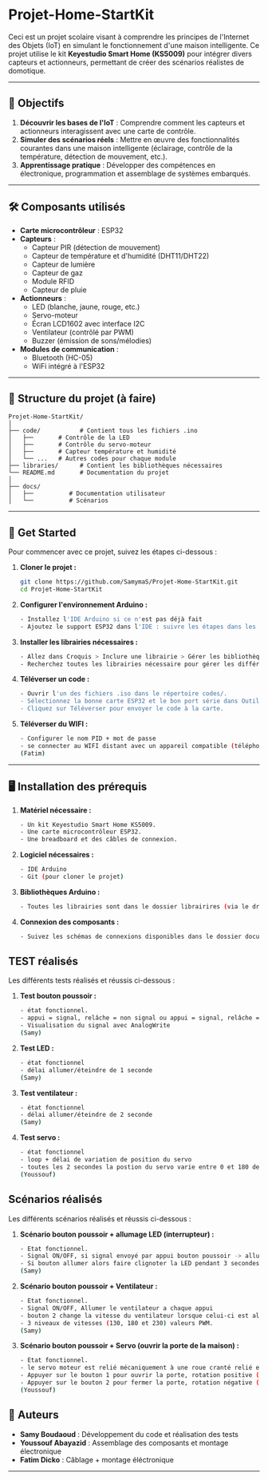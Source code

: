 # Projet-Home-StartKit

Ceci est un projet scolaire visant à comprendre les principes de l'Internet des Objets (IoT) en simulant le fonctionnement d'une maison intelligente. Ce projet utilise le kit **Keyestudio Smart Home (KS5009)** pour intégrer divers capteurs et actionneurs, permettant de créer des scénarios réalistes de domotique.

---

## 🚀 Objectifs
1. **Découvrir les bases de l'IoT** : Comprendre comment les capteurs et actionneurs interagissent avec une carte de contrôle.
2. **Simuler des scénarios réels** : Mettre en œuvre des fonctionnalités courantes dans une maison intelligente (éclairage, contrôle de la température, détection de mouvement, etc.).
3. **Apprentissage pratique** : Développer des compétences en électronique, programmation et assemblage de systèmes embarqués.

---

## 🛠️ Composants utilisés
- **Carte microcontrôleur** : ESP32
- **Capteurs** :
  - Capteur PIR (détection de mouvement)
  - Capteur de température et d'humidité (DHT11/DHT22)
  - Capteur de lumière
  - Capteur de gaz
  - Module RFID
  - Capteur de pluie
- **Actionneurs** :
  - LED (blanche, jaune, rouge, etc.)
  - Servo-moteur
  - Écran LCD1602 avec interface I2C
  - Ventilateur (contrôlé par PWM)
  - Buzzer (émission de sons/mélodies)
- **Modules de communication** :
  - Bluetooth (HC-05)
  - WiFi intégré à l'ESP32

---

## 📂 Structure du projet (à faire)
```
Projet-Home-StartKit/
│
├── code/           # Contient tous les fichiers .ino
│   ├──       # Contrôle de la LED
│   ├──       # Contrôle du servo-moteur
│   ├──       # Capteur température et humidité
│   └── ...   # Autres codes pour chaque module
├── libraries/      # Contient les bibliothèques nécessaires
└── README.md       # Documentation du projet
│
├── docs/
│   ├──          # Documentation utilisateur
│   └──          # Scénarios
```

---

## 🚦 Get Started
Pour commencer avec ce projet, suivez les étapes ci-dessous :

1. **Cloner le projet :**
   ```bash
   git clone https://github.com/SamymaS/Projet-Home-StartKit.git
   cd Projet-Home-StartKit

2. **Configurer l'environnement Arduino :**
   ```bash
   - Installez l'IDE Arduino si ce n'est pas déjà fait
   - Ajoutez le support ESP32 dans l'IDE : suivre les étapes dans les fichiers de documentations

3. **Installer les librairies nécessaires :**
    ```bash
    - Allez dans Croquis > Inclure une librairie > Gérer les bibliothèques.
    - Recherchez toutes les librairies nécessaire pour gérer les différents modules et capteurs (voir dossier librairies)

4. **Téléverser un code :**
    ```bash
    - Ouvrir l'un des fichiers .iso dans le répertoire codes/.
    - Sélectionnez la bonne carte ESP32 et le bon port série dans Outils > Type de carte et Outils > Port.
    - Cliquez sur Téléverser pour envoyer le code à la carte.

5. **Téléverser du WIFI :**
    ```bash
    - Configurer le nom PID + mot de passe
    - se connecter au WIFI distant avec un appareil compatible (téléphone)
    (Fatim)
---

## 🖥️ Installation des prérequis

1. **Matériel nécessaire :**
    ```bash
    - Un kit Keyestudio Smart Home KS5009.
    - Une carte microcontrôleur ESP32.
    - Une breadboard et des câbles de connexion.
2. **Logiciel nécessaires :**
    ```bash
    - IDE Arduino
    - Git (pour cloner le projet)

3. **Bibliothèques Arduino :**
    ```bash
    - Toutes les librairies sont dans le dossier librairires (via le dropbox)

4. **Connexion des composants :**
    ```bash
    - Suivez les schémas de connexions disponibles dans le dossier documentations 


## TEST réalisés 
Les différents tests réalisés et réussis ci-dessous :
1. **Test bouton poussoir :**
    ```bash
    - état fonctionnel.
    - appui = signal, relâche = non signal ou appui = signal, relâche = signal différent
    - Visualisation du signal avec AnalogWrite
    (Samy)

2. **Test LED :**
    ```bash
    - état fonctionnel
    - délai allumer/éteindre de 1 seconde
    (Samy)

3. **Test ventilateur :**
    ```bash
    - état fonctionnel
    - délai allumer/éteindre de 2 seconde
    (Samy)

4. **Test servo :**
    ```bash
    - état fonctionnel
    - loop + délai de variation de position du servo
    - toutes les 2 secondes la postion du servo varie entre 0 et 180 degré puis de 180 à 0
    (Youssouf)


## Scénarios réalisés 
Les différents scénarios réalisés et réussis ci-dessous :
1. **Scénario bouton poussoir + allumage LED (interrupteur) :**
    ```bash
    - Etat fonctionnel.
    - Signal ON/OFF, si signal envoyé par appui bouton poussoir -> allumer la LED. Si bouton relâcher -> eteindre LED
    - Si bouton allumer alors faire clignoter la LED pendant 3 secondes avec un delai
    (Samy)

2. **Scénario bouton poussoir + Ventilateur :**
    ```bash
    - Etat fonctionnel.
    - Signal ON/OFF, Allumer le ventilateur a chaque appui
    - bouton 2 change la vitesse du ventilateur lorsque celui-ci est allumé
    - 3 niveaux de vitesses (130, 180 et 230) valeurs PWM.
    (Samy)
3. **Scénario bouton poussoir + Servo (ouvrir la porte de la maison) :**
    ```bash
    - Etat fonctionnel.
    - le servo moteur est relié mécaniquement à une roue cranté relié elle même à une porte
    - Appuyer sur le bouton 1 pour ouvrir la porte, rotation positive (0->180)
    - Appuyer sur le bouton 2 pour fermer la porte, rotation négative (180->0)
    (Youssouf)

## 🤝 Auteurs
- **Samy Boudaoud** : Développement du code et réalisation des tests
- **Youssouf Abayazid** : Assemblage des composants et montage électronique
- **Fatim Dicko** : Câblage + montage éléctronique

---
